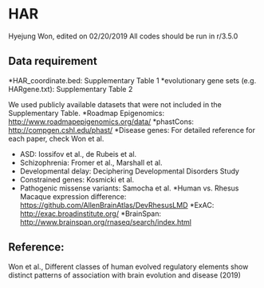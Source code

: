 # HAR
Hyejung Won, edited on 02/20/2019
All codes should be run in r/3.5.0

## Data requirement
*HAR_coordinate.bed: Supplementary Table 1
*evolutionary gene sets (e.g. HARgene.txt): Supplementary Table 2

We used publicly available datasets that were not included in the Supplementary Table. 
*Roadmap Epigenomics: http://www.roadmapepigenomics.org/data/
*phastCons: http://compgen.cshl.edu/phast/
*Disease genes: For detailed reference for each paper, check Won et al. 
- ASD: Iossifov et al., de Rubeis et al.
- Schizophrenia: Fromer et al., Marshall et al.
- Developmental delay: Deciphering Developmental Disorders Study
- Constrained genes: Kosmicki et al.
- Pathogenic missense variants: Samocha et al.
*Human vs. Rhesus Macaque expression difference: https://github.com/AllenBrainAtlas/DevRhesusLMD
*ExAC: http://exac.broadinstitute.org/
*BrainSpan: http://www.brainspan.org/rnaseq/search/index.html

## Reference: 
Won et al., Different classes of human evolved regulatory elements show distinct patterns of association with brain evolution and disease (2019)
